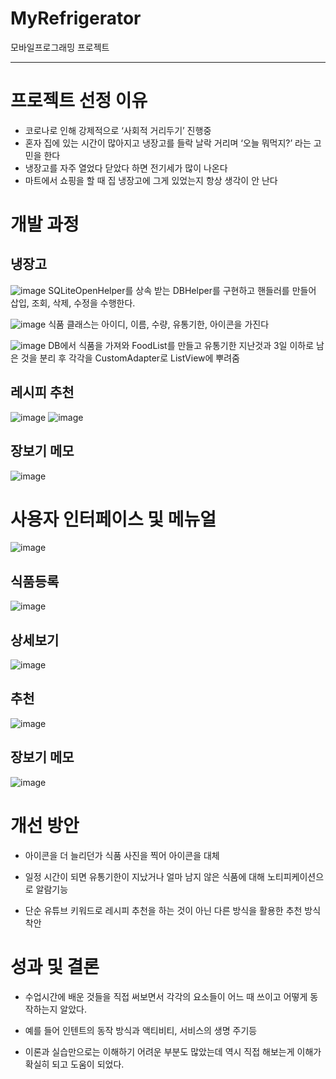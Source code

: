 # MyRefrigerator
모바일프로그래밍 프로젝트

---

# 프로젝트 선정 이유
- 코로나로 인해 강제적으로 ‘사회적 거리두기’ 진행중
- 혼자 집에 있는 시간이 많아지고 냉장고를 들락 날락 거리며 ‘오늘 뭐먹지?’ 라는 고민을 한다
- 냉장고를 자주 열었다 닫았다 하면 전기세가 많이 나온다
- 마트에서 쇼핑을 할 때 집 냉장고에 그게 있었는지 항상 생각이 안 난다

# 개발 과정
## 냉장고
![image](https://user-images.githubusercontent.com/55576129/115226183-e44f0300-a149-11eb-8def-b806888dff07.png)
SQLiteOpenHelper를 상속 받는 DBHelper를 구현하고
핸들러를 만들어 삽입, 조회, 삭제, 수정을 수행한다.

![image](https://user-images.githubusercontent.com/55576129/115226260-00eb3b00-a14a-11eb-947e-44058d90c1a2.png)
식품 클래스는 아이디, 이름, 수량, 유통기한, 아이콘을 가진다

![image](https://user-images.githubusercontent.com/55576129/115226372-20826380-a14a-11eb-815d-1db7e9761dcb.png)
DB에서 식품을 가져와
FoodList를 만들고 
유통기한 지난것과
3일 이하로 남은 것을 분리 후
각각을 CustomAdapter로
ListView에 뿌려줌

## 레시피 추천
![image](https://user-images.githubusercontent.com/55576129/115226482-414ab900-a14a-11eb-9a67-9b2d1e9b328c.png)
![image](https://user-images.githubusercontent.com/55576129/115226589-60e1e180-a14a-11eb-8750-6b68855bc24f.png)

## 장보기 메모
![image](https://user-images.githubusercontent.com/55576129/115226638-722aee00-a14a-11eb-92b6-77975bca7882.png)

# 사용자 인터페이스 및 메뉴얼
![image](https://user-images.githubusercontent.com/55576129/115226677-7e16b000-a14a-11eb-8402-e0a917a640e6.png)
## 식품등록
![image](https://user-images.githubusercontent.com/55576129/115226740-8cfd6280-a14a-11eb-9b54-1b428b7871e1.png)
## 상세보기
![image](https://user-images.githubusercontent.com/55576129/115226794-9981bb00-a14a-11eb-8be2-0a1927ef3489.png)
## 추천
![image](https://user-images.githubusercontent.com/55576129/115226832-a43c5000-a14a-11eb-9a9e-ad4028b34be3.png)
## 장보기 메모
![image](https://user-images.githubusercontent.com/55576129/115226876-af8f7b80-a14a-11eb-99e0-9fed30296d25.png)

# 개선 방안
- 아이콘을 더 늘리던가 식품 사진을 찍어 아이콘을 대체

- 일정 시간이 되면 유통기한이 지났거나 얼마 남지 않은 
  식품에 대해 노티피케이션으로 알람기능

- 단순 유튜브 키워드로 레시피 추천을 하는 것이 아닌 
  다른 방식을 활용한 추천 방식 착안
  
# 성과 및 결론
- 수업시간에 배운 것들을 직접 써보면서 각각의 요소들이 
  어느 때 쓰이고 어떻게 동작하는지 알았다.

- 예를 들어 인텐트의 동작 방식과 액티비티, 
  서비스의 생명 주기등

- 이론과 실습만으로는 이해하기 어려운 부분도 많았는데 역시 직접 해보는게 이해가 확실히 되고 도움이 되었다.
